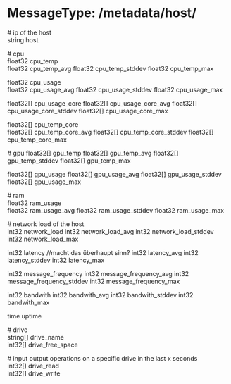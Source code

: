 MessageType: /metadata/host/
====
\# ip of the host  
string host

\# cpu  
float32 cpu_temp  
float32 cpu_temp_avg
float32 cpu_temp_stddev
float32 cpu_temp_max

float32 cpu_usage  
float32 cpu_usage_avg
float32 cpu_usage_stddev
float32 cpu_usage_max

float32[] cpu_usage_core
float32[] cpu_usage_core_avg
float32[] cpu_usage_core_stddev
float32[] cpu_usage_core_max

float32[] cpu_temp_core  
float32[] cpu_temp_core_avg
float32[] cpu_temp_core_stddev
float32[] cpu_temp_core_max


\# gpu
float32[] gpu_temp
float32[] gpu_temp_avg
float32[] gpu_temp_stddev
float32[] gpu_temp_max

float32[] gpu_usage
float32[] gpu_usage_avg
float32[] gpu_usage_stddev
float32[] gpu_usage_max
 

\# ram  
float32 ram_usage  
float32 ram_usage_avg
float32 ram_usage_stddev
float32 ram_usage_max
  
\# network load of the host  
int32 network_load 
int32 network_load_avg
int32 network_load_stddev
int32 network_load_max
 
int32 latency    			//macht das überhaupt sinn?
int32 latency_avg
int32 latency_stddev
int32 latency_max

int32 message_frequency
int32 message_frequency_avg
int32 message_frequency_stddev
int32 message_frequency_max

int32 bandwith
int32 bandwith_avg
int32 bandwith_stddev
int32 bandwith_max

time uptime

\# drive  
string[] drive_name  
int32[] drive_free_space  
  
\# input output operations on a specific drive in the last x seconds  
int32[] drive_read  
int32[] drive_write  
